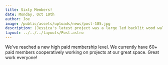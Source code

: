 ```yaml
---
title: Sixty Members!
date: Monday, Oct 10th
author: Joe
image: /public/assets/uploads/news/post-185.jpg
description: (Jessica's latest project was a large led backlit wood wall hanging. Turned out great.)
layout: ../../../layouts/Post.astro
---
```


We've reached a new high paid membership level.  We currently have 60+ paid members cooperatively working on projects at our great space.  Great work everyone!
